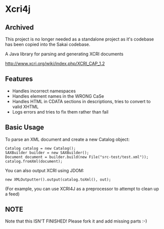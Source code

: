 # Xcri4j

## Archived

This project is no longer needed as a standalone project as it's codebase has been copied into the Sakai codebase.

A Java library for parsing and generating XCRI documents

http://www.xcri.org/wiki/index.php/XCRI_CAP_1.2

## Features

* Handles incorrect namespaces
* Handles element names in the WRONG CaSe
* Handles HTML in CDATA sections in descriptions, tries to convert to valid XHTML
* Logs errors and tries to fix them rather than fail

## Basic Usage

To parse an XML document and create a new Catalog object:

    Catalog catalog = new Catalog();
    SAXBuilder builder = new SAXBuilder();
    Document document = builder.build(new File("src-test/test.xml"));
    catalog.fromXml(document);
 
You can also output XCRI using JDOM:

	new XMLOutputter().output(catalog.toXml(), out);
	
(For example, you can use XCRI4J as a preprocessor to attempt to clean up a feed)
    
## NOTE

Note that this ISN'T FINISHED! Please fork it and add missing parts :-)
